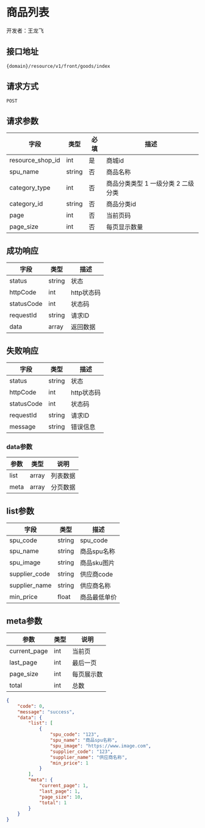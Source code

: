 # 商品列表

开发者：王龙飞

## 接口地址
`{domain}/resource/v1/front/goods/index`

## 请求方式
`POST`

## 请求参数
| 字段 | 类型 | 必填 | 描述 |
| - | - | - | - |
| resource_shop_id | int | 是 | 商城id |
| spu_name | string | 否 | 商品名称 |
| category_type | int | 否 | 商品分类类型 1  一级分类  2  二级分类 |
| category_id | string | 否 | 商品分类id |
| page | int | 否 | 当前页码 |
| page_size | int | 否 | 每页显示数量 |

## 成功响应
| 字段       | 类型    | 描述        |
| ---------- | ------- | ----------- |
| status    | string  | 状态    |
| httpCode     | int  | http状态码    |
| statusCode | int  | 状态码 |
| requestId | string  | 请求ID |
| data  | array  | 返回数据      |

## 失败响应
| 字段       | 类型    | 描述        |
| ---------- | ------- | ----------- |
| status    | string  | 状态    |
| httpCode     | int  | http状态码    |
| statusCode | int  | 状态码 |
| requestId | string  | 请求ID |
| message  | string  | 错误信息      |

### data参数
|参数|类型|说明|
| - | - | - |
|list|array|列表数据|
|meta|array|分页数据|

## list参数
| 字段 | 类型 | 描述 |
| - | - | - |
| spu_code | string | spu_code |
| spu_name | string | 商品spu名称 |
| spu_image | string | 商品sku图片 |
| supplier_code | string | 供应商code |
| supplier_name | string | 供应商名称 |
| min_price | float | 商品最低单价 |

## meta参数
|参数|类型|说明|
| - | - | - |
|current_page|int|当前页|
|last_page|int|最后一页|
|page_size|int|每页展示数|
|total|int|总数|

```json
{
    "code": 0,
    "message": "success",
    "data": {
        "list": [
            {
                "spu_code": "123",
                "spu_name": "商品spu名称",
                "spu_image": "https://www.image.com",
                "supplier_code": "123",
                "supplier_name": "供应商名称",
                "min_price": 1
            }
        ],
        "meta": {
            "current_page": 1,
            "last_page": 1,
            "page_size": 10,
            "total": 1
        }    
    }
}
```
